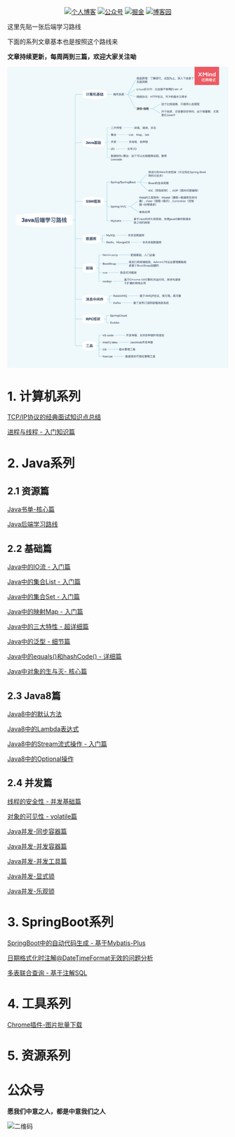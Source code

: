 <p align="center"> 
  <a href="http://javalover.cc"><img src="https://img.shields.io/badge/javalover-个人博客-important.svg" alt="个人博客"></a>
  <a href="#公众号"><img src="https://img.shields.io/badge/wechat-公众号-success.svg" alt="公众号"></a>
  <a href="https://juejin.cn/user/184373684221815"><img src="https://img.shields.io/badge/juejin-掘金-blue.svg" alt="掘金"></a>
  <a href="https://www.cnblogs.com/jalon/"><img src="https://img.shields.io/badge/cnblogs-博客园-9cf.svg" alt="博客园"></a>
</p>
这里先贴一张后端学习路线

下面的系列文章基本也是按照这个路线来

**文章持续更新，每周两到三篇，欢迎大家关注呦**

![Java后端学习路线](img/Java后端学习路线.png)



# 1. 计算机系列

[TCP/IP协议的经典面试知识点总结](https://mp.weixin.qq.com/s/TDqooFV3f90Qqp2vZBNB1Q)

[进程与线程 - 入门知识篇](https://mp.weixin.qq.com/s/7og_nAEKnkJxmwaroqQtbA)

# 2. Java系列

## 2.1 资源篇

[Java书单-核心篇](http://javalover.cc/archives/java-book-core)

[Java后端学习路线](https://mp.weixin.qq.com/s/D2eBDyFey7J9MUW8Fx7JWA)

## 2.2 基础篇

[Java中的IO流 - 入门篇](http://javalover.cc/archives/java-file-io)

[Java中的集合List - 入门篇](http://javalover.cc/archives/java-collection-list)

[Java中的集合Set - 入门篇](http://javalover.cc/archives/java-collection-set)

[Java中的映射Map - 入门篇](http://javalover.cc/archives/java-collection-map)

[Java中的三大特性 - 超详细篇](http://javalover.cc/archives/java-character)

[Java中的泛型 - 细节篇](http://javalover.cc/archives/java-generic)

[Java中的equals()和hashCode() - 详细篇](http://javalover.cc/archives/java-equals-hashcode)

[Java中对象的生与灭- 核心篇](http://javalover.cc/archives/java-object-new-gc)

## 2.3 Java8篇

[Java8中的默认方法](http://javalover.cc/archives/java8-default-method)

[Java8中的Lambda表达式](http://javalover.cc/archives/java8-lambda)

[Java8中的Stream流式操作 - 入门篇](http://javalover.cc/archives/java8-stream-basic)

[Java8中的Optional操作](http://javalover.cc/archives/java8中的optional操作md)

## 2.4 并发篇

[线程的安全性 - 并发基础篇](http://javalover.cc/archives/safe-thread)

[对象的可见性 - volatile篇](http://javalover.cc/archives/visibility-volatile)

[Java并发-同步容器篇](http://javalover.cc/archives/java-concurrent-sync-collections)

[Java并发-并发容器篇](http://javalover.cc/archives/java-concurrent-collections)

[Java并发-并发工具篇](http://javalover.cc/archives/java-concurrent-util)

[Java并发-显式锁](http://javalover.cc/archives/java-locks)

[Java并发-乐观锁](https://mp.weixin.qq.com/s/gbPx8GafgXyxMa27S6yyIA)

# 3. SpringBoot系列

[SpringBoot中的自动代码生成 - 基于Mybatis-Plus](http://javalover.cc/archives/spring-boot-auto-generate-code-base-mybatis-plus)

[日期格式化时注解@DateTimeFormat无效的问题分析](http://javalover.cc/archives/spring-boot-datetimeformat-problem)

[多表联合查询 - 基于注解SQL](http://javalover.cc/archives/spring-boot-more-table-join-sql)

# 4. 工具系列

[Chrome插件-图片批量下载](http://javalover.cc/archives/chrome-extension-image-patch-download)

# 5. 资源系列





# 公众号



**愿我们中意之人，都是中意我们之人**

![二维码](img/公众号.png)